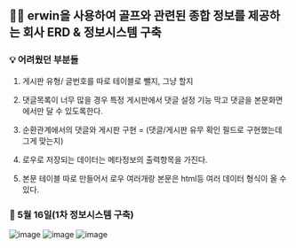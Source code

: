 
## 🏌️‍♂️ erwin을 사용하여 골프와 관련된 종합 정보를 제공하는 회사 ERD &amp; 정보시스템 구축

### 💡 어려웠던 부분들

1. 게시판 유형/ 글번호를 따로 테이블로 뺄지, 그냥 할지

2. 댓글목록이 너무 많을 경우 특정 게시판에서 댓글 설정 기능 막고 댓글을 본문화면에서만 달 수 있도록한다.

3. 순환관계에서의 댓글와 게시판 구현 = (댓글/게시판 유무 확인 필드로 구현했는데 그게 맞는지)

4. 로우로 저장되는 데이터는 메타정보의 출력항목을 가진다.

5. 본문 테이블 따로 만들어서 로우 여러개랑 본문은 html등 여러 데이터 형식이 올 수 있다.


### 👀 5월 16일(1차 정보시스템 구축)

![image](https://user-images.githubusercontent.com/53335160/118402246-0f266b80-b6a4-11eb-9f95-e272795c9f8a.png)
![image](https://user-images.githubusercontent.com/53335160/118402311-51e84380-b6a4-11eb-988a-a4b4bc9824b6.png)
![image](https://user-images.githubusercontent.com/53335160/118402375-a986af00-b6a4-11eb-8228-a89a474f36bd.png)

